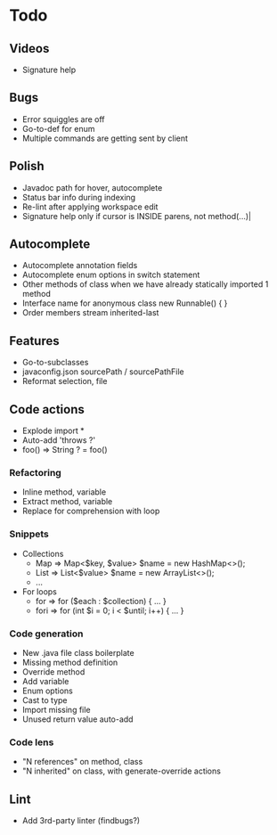 # Todo

## Videos
* Signature help

## Bugs
* Error squiggles are off
* Go-to-def for enum
* Multiple commands are getting sent by client

## Polish
* Javadoc path for hover, autocomplete
* Status bar info during indexing
* Re-lint after applying workspace edit
* Signature help only if cursor is INSIDE parens, not method(...)|

## Autocomplete
* Autocomplete annotation fields
* Autocomplete enum options in switch statement
* Other methods of class when we have already statically imported 1 method
* Interface name for anonymous class new Runnable() { }
* Order members stream inherited-last

## Features 
* Go-to-subclasses
* javaconfig.json sourcePath / sourcePathFile
* Reformat selection, file

## Code actions
* Explode import *
* Auto-add 'throws ?'
* foo() => String ? = foo()

### Refactoring
* Inline method, variable
* Extract method, variable
* Replace for comprehension with loop

### Snippets
* Collections
  * Map => Map<$key, $value> $name = new HashMap<>();
  * List => List<$value> $name = new ArrayList<>();
  * ...
* For loops
  * for => for ($each : $collection) { ... }
  * fori => for (int $i = 0; i < $until; i++) { ... }

### Code generation
* New .java file class boilerplate
* Missing method definition
* Override method
* Add variable
* Enum options
* Cast to type
* Import missing file
* Unused return value auto-add

### Code lens
* "N references" on method, class
* "N inherited" on class, with generate-override actions

## Lint
* Add 3rd-party linter (findbugs?)